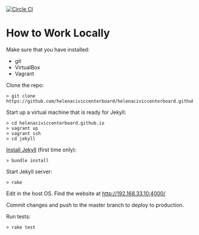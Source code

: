 [![Circle CI](https://circleci.com/gh/helenaciviccenterboard/helenaciviccenterboard.github.io.svg?style=svg)](https://circleci.com/gh/helenaciviccenterboard/helenaciviccenterboard.github.io)

# How to Work Locally

Make sure that you have installed:
* git
* VirtualBox
* Vagrant

Clone the repo:
```
> git clone https://github.com/helenaciviccenterboard/helenaciviccenterboard.github.io.git
```

Start up a virtual machine that is ready for Jekyll:
```
> cd helenaciviccenterboard.github.io
> vagrant up
> vagrant ssh
> cd jekyll
```

[Install Jekyll](https://help.github.com/articles/using-jekyll-with-pages/) (first time only):
```
> bundle install
```

Start Jekyll server:
```
> rake
```

Edit in the host OS. Find the website at http://192.168.33.10:4000/

Commit changes and push to the master branch to deploy to production.

Run tests:

```
> rake test
```

